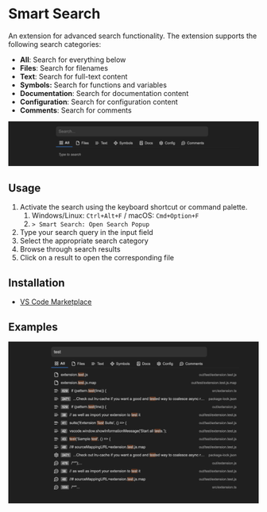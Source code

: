 # Smart Search

An extension for advanced search functionality. The extension supports the following search categories:

- **All**: Search for everything below
- **Files**: Search for filenames
- **Text**: Search for full-text content
- **Symbols:** Search for functions and variables
- **Documentation**: Search for documentation content
- **Configuration**: Search for configuration content
- **Comments**: Search for comments

![Search](./assets/images/search.png)

## Usage

1. Activate the search using the keyboard shortcut or command palette.
   1. Windows/Linux: `Ctrl+Alt+F` / macOS: `Cmd+Option+F`
   2. `> Smart Search: Open Search Popup`
2. Type your search query in the input field
3. Select the appropriate search category
4. Browse through search results
5. Click on a result to open the corresponding file

## Installation

- [VS Code Marketplace](https://marketplace.visualstudio.com/items?itemName=jurajstefanic.smart-search)

## Examples

![Search results](./assets/images/search-results.png)
